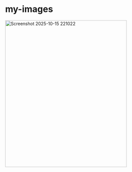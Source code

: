 # my-images
<img width="390" height="471" alt="Screenshot 2025-10-15 221022" src="https://github.com/user-attachments/assets/12c32905-c86f-4fd9-8014-beb0fcc86dad" />
